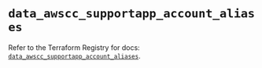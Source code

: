 # `data_awscc_supportapp_account_aliases`

Refer to the Terraform Registry for docs: [`data_awscc_supportapp_account_aliases`](https://registry.terraform.io/providers/hashicorp/awscc/0.70.0/docs/data-sources/supportapp_account_aliases).
